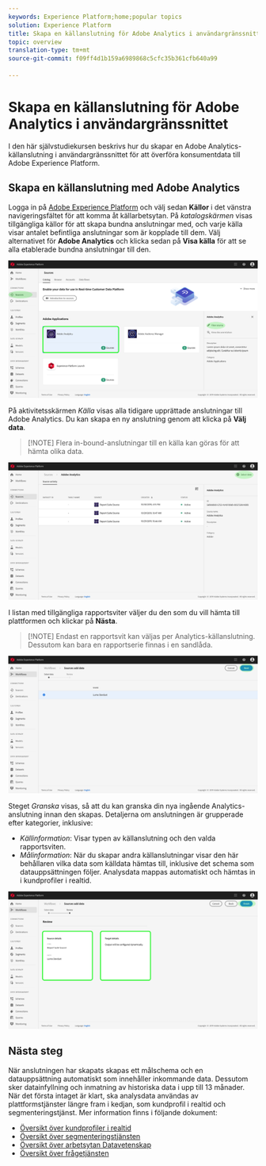 ```yaml
---
keywords: Experience Platform;home;popular topics
solution: Experience Platform
title: Skapa en källanslutning för Adobe Analytics i användargränssnittet
topic: overview
translation-type: tm+mt
source-git-commit: f09ff4d1b159a6989868c5cfc35b361cfb640a99

---
```



# Skapa en källanslutning för Adobe Analytics i användargränssnittet

I den här självstudiekursen beskrivs hur du skapar en Adobe Analytics-källanslutning i användargränssnittet för att överföra konsumentdata till Adobe Experience Platform.

## Skapa en källanslutning med Adobe Analytics

Logga in på <a href="https://platform.adobe.com" target="_blank">Adobe Experience Platform</a> och välj sedan **Källor** i det vänstra navigeringsfältet för att komma åt källarbetsytan. På *katalogskärmen* visas tillgängliga källor för att skapa bundna anslutningar med, och varje källa visar antalet befintliga anslutningar som är kopplade till dem. Välj alternativet för **Adobe Analytics** och klicka sedan på **Visa källa** för att se alla etablerade bundna anslutningar till den.

![](../../../../images/tutorials/create/analytics/AA-sources_catalog.png)

På aktivitetsskärmen *Källa* visas alla tidigare upprättade anslutningar till Adobe Analytics. Du kan skapa en ny anslutning genom att klicka på **Välj data**.

>[!NOTE] Flera in-bound-anslutningar till en källa kan göras för att hämta olika data.

![](../../../..//images/tutorials/create/analytics/AA-source_activity.png)

I listan med tillgängliga rapportsviter väljer du den som du vill hämta till plattformen och klickar på **Nästa**.

>[!NOTE] Endast en rapportsvit kan väljas per Analytics-källanslutning. Dessutom kan bara en rapportserie finnas i en sandlåda.

![](../../../../images/tutorials/create/analytics/AA-select_data.png)

Steget *Granska* visas, så att du kan granska din nya ingående Analytics-anslutning innan den skapas. Detaljerna om anslutningen är grupperade efter kategorier, inklusive:

* *Källinformation*: Visar typen av källanslutning och den valda rapportsviten.
* *Målinformation*: När du skapar andra källanslutningar visar den här behållaren vilka data som källdata hämtas till, inklusive det schema som datauppsättningen följer. Analysdata mappas automatiskt och hämtas in i kundprofiler i realtid.

![](../../../../images/tutorials/create/analytics/AA-review.png)

## Nästa steg

När anslutningen har skapats skapas ett målschema och en datauppsättning automatiskt som innehåller inkommande data. Dessutom sker datainfyllning och inmatning av historiska data i upp till 13 månader. När det första intaget är klart, ska analysdata användas av plattformstjänster längre fram i kedjan, som kundprofil i realtid och segmenteringstjänst. Mer information finns i följande dokument:

* [Översikt över kundprofiler i realtid](../../../../../profile/home.md)
* [Översikt över segmenteringstjänsten](../../../../../segmentation/home.md)
* [Översikt över arbetsytan Datavetenskap](../../../../../data-science-workspace/home.md)
* [Översikt över frågetjänsten](../../../../../query-service/home.md)

